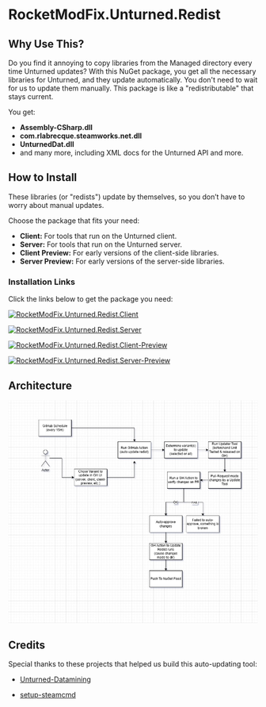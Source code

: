 # RocketModFix.Unturned.Redist

## Why Use This?

Do you find it annoying to copy libraries from the Managed directory every time Unturned updates? With this NuGet package, you get all the necessary libraries for Unturned, and they update automatically. You don't need to wait for us to update them manually. This package is like a "redistributable" that stays current.

You get:

- **Assembly-CSharp.dll**
- **com.rlabrecque.steamworks.net.dll**
- **UnturnedDat.dll**
- and many more, including XML docs for the Unturned API and more.

## How to Install

These libraries (or "redists") update by themselves, so you don’t have to worry about manual updates.

Choose the package that fits your need:

- **Client:** For tools that run on the Unturned client.
- **Server:** For tools that run on the Unturned server.
- **Client Preview:** For early versions of the client-side libraries.
- **Server Preview:** For early versions of the server-side libraries.

### Installation Links

Click the links below to get the package you need:

[![RocketModFix.Unturned.Redist.Client](https://img.shields.io/nuget/v/RocketModFix.Unturned.Redist.Client?label=RocketModFix.Unturned.Redist.Client&link=https%3A%2F%2Fwww.nuget.org%2Fpackages%2FRocketModFix.Unturned.Redist.Client)](https://www.nuget.org/packages/RocketModFix.Unturned.Redist.Client)

[![RocketModFix.Unturned.Redist.Server](https://img.shields.io/nuget/v/RocketModFix.Unturned.Redist.Server?label=RocketModFix.Unturned.Redist.Server&link=https%3A%2F%2Fwww.nuget.org%2Fpackages%2FRocketModFix.Unturned.Redist.Server)](https://www.nuget.org/packages/RocketModFix.Unturned.Redist.Server)

[![RocketModFix.Unturned.Redist.Client-Preview](https://img.shields.io/nuget/v/RocketModFix.Unturned.Redist.Client-Preview?label=RocketModFix.Unturned.Redist.Client-Preview&link=https%3A%2F%2Fwww.nuget.org%2Fpackages%2FRocketModFix.Unturned.Redist.Client-Preview)](https://www.nuget.org/packages/RocketModFix.Unturned.Redist.Client-Preview)

[![RocketModFix.Unturned.Redist.Server-Preview](https://img.shields.io/nuget/v/RocketModFix.Unturned.Redist.Server-Preview?label=RocketModFix.Unturned.Redist.Server-Preview&link=https%3A%2F%2Fwww.nuget.org%2Fpackages%2FRocketModFix.Unturned.Redist.Server-Preview)](https://www.nuget.org/packages/RocketModFix.Unturned.Redist.Server-Preview)

## Architecture

![Architecture](https://raw.githubusercontent.com/RocketModFix/RocketModFix.Unturned.Redist/master/architecture.jpg)

## Credits

Special thanks to these projects that helped us build this auto-updating tool:

- [Unturned-Datamining](https://github.com/Unturned-Datamining)

- [setup-steamcmd](https://github.com/CyberAndrii/setup-steamcmd)